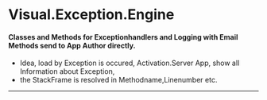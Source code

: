 # Visual.Exception.Engine
#### Classes and Methods for Exceptionhandlers and Logging with Email Methods send to App Author directly.
- Idea, load by Exception is occured, Activation.Server App, show all Information about Exception,
- the StackFrame is resolved in Methodname,Linenumber etc.
----

